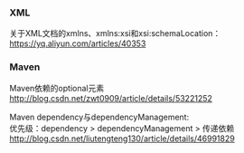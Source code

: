 ### XML
关于XML文档的xmlns、xmlns:xsi和xsi:schemaLocation：<br>
https://yq.aliyun.com/articles/40353

### Maven
Maven依赖的optional元素<br>
http://blog.csdn.net/zwt0909/article/details/53221252 <br>

Maven dependency与dependencyManagement:<br>
优先级：dependency > dependencyManagement > 传递依赖 <br>
http://blog.csdn.net/liutengteng130/article/details/46991829 <br>
